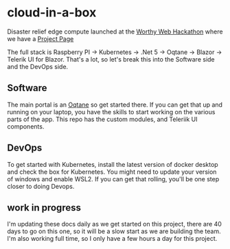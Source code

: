 # cloud-in-a-box
Disaster relief edge compute launched at the [Worthy Web Hackathon](https://progress-worthyweb.devpost.com/) where we have a [Project Page](https://devpost.com/software/cloud-in-a-box)

The full stack is Raspberry PI -> Kubernetes -> .Net 5 -> Oqtane -> Blazor -> Telerik UI for Blazor.  That's a lot, so let's break this into the Software side and the DevOps side.

## Software
The main portal is an [Oqtane](https://github.com/oqtane/oqtane.framework) so get started there.  If you can get that up and running on your laptop, you have the skills to start working on the various parts of the app.  This repo has the custom modules, and Teleriik UI components.

## DevOps
To get started with Kubernetes, install the latest version of docker desktop and check the box for Kubernetes.  You might need to update your version of windows and enable WSL2.  If you can get that rolling, you'll be one step closer to doing Devops.

## work in progress
I'm updating these docs daily as we get started on this project, there are 40 days to go on this one, so it will be a slow start as we are building the team.  I'm also working full time, so I only have a few hours a day for this project.

